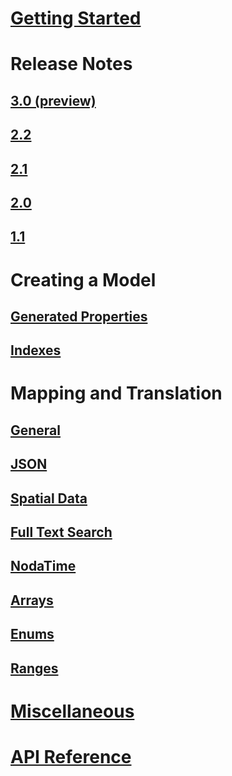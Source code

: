 ﻿# [Getting Started](index.md)
# Release Notes
## [3.0 (preview)](release-notes/3.0.md)
## [2.2](release-notes/2.2.md)
## [2.1](release-notes/2.1.md)
## [2.0](release-notes/2.0.md)
## [1.1](release-notes/1.1.md)
# Creating a Model
## [Generated Properties](modeling/generated-properties.md)
## [Indexes](modeling/indexes.md)
# Mapping and Translation
## [General](mapping/general.md)
## [JSON](mapping/json.md)
## [Spatial Data](mapping/nts.md)
## [Full Text Search](mapping/full-text-search.md)
## [NodaTime](mapping/nodatime.md)
## [Arrays](mapping/array.md)
## [Enums](mapping/enum.md)
## [Ranges](mapping/range.md)
# [Miscellaneous](miscellaneous.md)
# [API Reference](../../obj/api/EFCore.PG/)
